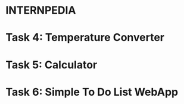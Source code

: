 # INTERNPEDIA

# Task 4: Temperature Converter
# Task 5: Calculator
# Task 6: Simple To Do List WebApp
